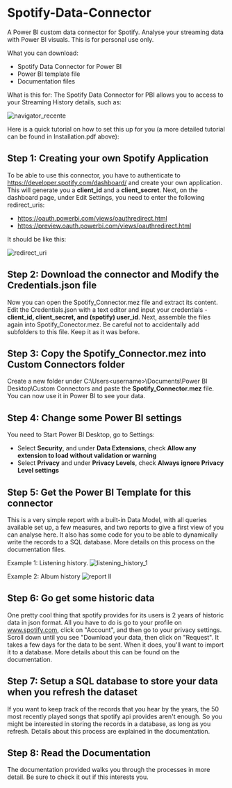 # Spotify-Data-Connector
A Power BI custom data connector for Spotify.
Analyse your streaming data with Power BI visuals.
This is for personal use only.

What you can download:

- Spotify Data Connector for Power BI
- Power BI template file
- Documentation files

What is this for:
The Spotify Data Connector for PBI allows you to access to your Streaming History details, such as:

![navigator_recente](https://user-images.githubusercontent.com/34665357/97598759-331fa980-19ff-11eb-8514-12ade2c94b98.PNG)


Here is a quick tutorial on how to set this up for you (a more detailed tutorial can be found in Installation.pdf above):

## Step 1: Creating your own Spotify Application
To be able to use this connector, you have to authenticate to https://developer.spotify.com/dashboard/ and create your own application. This will generate you a **client_id** and a **client_secret**. Next, on the dashboard page, under Edit Settings, you need to enter the following redirect_uris:

- https://oauth.powerbi.com/views/oauthredirect.html
- https://preview.oauth.powerbi.com/views/oauthredirect.html

It should be like this:

![redirect_uri](https://user-images.githubusercontent.com/34665357/70648011-1c832f00-1c42-11ea-96cc-017bd348b1ad.png)

## Step 2: Download the connector and Modify the Credentials.json file
Now you can open the Spotify_Connector.mez file and extract its content. Edit the Credentials.json with a text editor and input your credentials - **client_id, client_secret, and (spotify) user_id**.
Next, assemble the files again into Spotify_Conector.mez. Be careful not to accidentally add subfolders to this file. Keep it as it was before.

## Step 3: Copy the Spotify_Connector.mez into Custom Connectors folder
Create a new folder under C:\Users\<username>\Documents\Power BI Desktop\Custom Connectors and paste the **Spotify_Connector.mez** file. You can now use it in Power BI to see your data.

## Step 4: Change some Power BI settings
You need to Start Power BI Desktop, go to Settings:
- Select **Security**, and under **Data Extensions**, check **Allow any extension to load without validation or warning**
- Select **Privacy** and under **Privacy Levels**, check **Always ignore Privacy Level settings**

## Step 5: Get the Power BI Template for this connector
This is a very simple report with a built-in Data Model, with all queries available set up, a few measures, and two reports to give a first view of you can analyse here.
It also has some code for you to be able to dynamically write the records to a SQL database. More details on this process on the documentation files.

Example 1: Listening history.
![listening_history_1](https://user-images.githubusercontent.com/34665357/97619127-bd740780-1a17-11eb-93ca-20f6a4b661e8.PNG)

Example 2: Album history
![report II](https://user-images.githubusercontent.com/34665357/70930684-ac9fea80-202d-11ea-915e-5d2e7f8d8984.png)

## Step 6: Go get some historic data
One pretty cool thing that spotify provides for its users is 2 years of historic data in json format. All you have to do is go to your profile on www.spotify.com, click on "Account", and then go to your privacy settings. Scroll down until you see "Download your data, then click on "Request".
It takes a few days for the data to be sent. When it does, you'll want to import it to a database. More details about this can be found on the documentation. 

## Step 7: Setup a SQL database to store your data when you refresh the dataset
If you want to keep track of the records that you hear by the years, the 50 most recently played songs that spotify api provides aren't enough. So you might be interested in storing the records in a database, as long as you refresh. Details about this process are explained in the documentation.

## Step 8: Read the Documentation
The documentation provided walks you through the processes in more detail. Be sure to check it out if this interests you.
